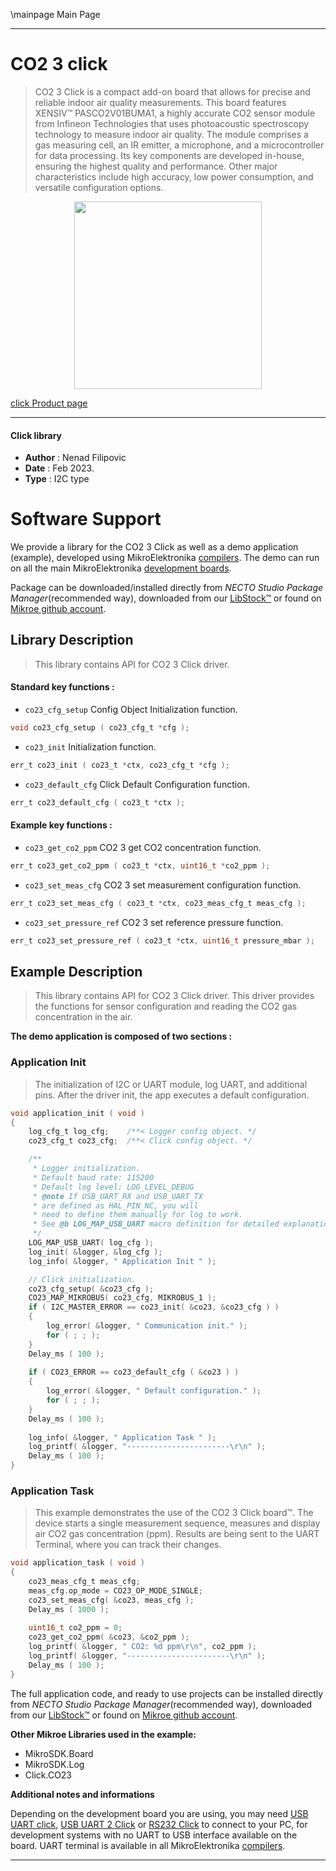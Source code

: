 \mainpage Main Page

---
# CO2 3 click

> CO2 3 Click is a compact add-on board that allows for precise and reliable indoor air quality measurements. 
> This board features XENSIV™ PASCO2V01BUMA1, a highly accurate CO2 sensor module 
> from Infineon Technologies that uses photoacoustic spectroscopy technology to measure indoor air quality. 
> The module comprises a gas measuring cell, an IR emitter, a microphone, and a microcontroller for data processing. 
> Its key components are developed in-house, ensuring the highest quality and performance. 
> Other major characteristics include high accuracy, low power consumption, and versatile configuration options.

<p align="center">
  <img src="https://download.mikroe.com/images/click_for_ide/co23_click.png" height=300px>
</p>

[click Product page](https://www.mikroe.com/co2-3-click)

---


#### Click library

- **Author**        : Nenad Filipovic
- **Date**          : Feb 2023.
- **Type**          : I2C type


# Software Support

We provide a library for the CO2 3 Click
as well as a demo application (example), developed using MikroElektronika
[compilers](https://www.mikroe.com/necto-studio).
The demo can run on all the main MikroElektronika [development boards](https://www.mikroe.com/development-boards).

Package can be downloaded/installed directly from *NECTO Studio Package Manager*(recommended way), downloaded from our [LibStock&trade;](https://libstock.mikroe.com) or found on [Mikroe github account](https://github.com/MikroElektronika/mikrosdk_click_v2/tree/master/clicks).

## Library Description

> This library contains API for CO2 3 Click driver.

#### Standard key functions :

- `co23_cfg_setup` Config Object Initialization function.
```c
void co23_cfg_setup ( co23_cfg_t *cfg );
```

- `co23_init` Initialization function.
```c
err_t co23_init ( co23_t *ctx, co23_cfg_t *cfg );
```

- `co23_default_cfg` Click Default Configuration function.
```c
err_t co23_default_cfg ( co23_t *ctx );
```

#### Example key functions :

- `co23_get_co2_ppm` CO2 3 get CO2 concentration function.
```c
err_t co23_get_co2_ppm ( co23_t *ctx, uint16_t *co2_ppm );
```

- `co23_set_meas_cfg` CO2 3 set measurement configuration function.
```c
err_t co23_set_meas_cfg ( co23_t *ctx, co23_meas_cfg_t meas_cfg );
```

- `co23_set_pressure_ref`  CO2 3 set reference pressure function.
```c
err_t co23_set_pressure_ref ( co23_t *ctx, uint16_t pressure_mbar );
```

## Example Description

> This library contains API for CO2 3 Click driver.
> This driver provides the functions for sensor configuration 
> and reading the CO2 gas concentration in the air.

**The demo application is composed of two sections :**

### Application Init

> The initialization of I2C or UART module, log UART, and additional pins.
> After the driver init, the app executes a default configuration.

```c
void application_init ( void ) 
{
    log_cfg_t log_cfg;    /**< Logger config object. */
    co23_cfg_t co23_cfg;  /**< Click config object. */

    /** 
     * Logger initialization.
     * Default baud rate: 115200
     * Default log level: LOG_LEVEL_DEBUG
     * @note If USB_UART_RX and USB_UART_TX 
     * are defined as HAL_PIN_NC, you will 
     * need to define them manually for log to work. 
     * See @b LOG_MAP_USB_UART macro definition for detailed explanation.
     */
    LOG_MAP_USB_UART( log_cfg );
    log_init( &logger, &log_cfg );
    log_info( &logger, " Application Init " );

    // Click initialization.
    co23_cfg_setup( &co23_cfg );
    CO23_MAP_MIKROBUS( co23_cfg, MIKROBUS_1 );
    if ( I2C_MASTER_ERROR == co23_init( &co23, &co23_cfg ) ) 
    {
        log_error( &logger, " Communication init." );
        for ( ; ; );
    }
    Delay_ms ( 100 );
    
    if ( CO23_ERROR == co23_default_cfg ( &co23 ) )
    {
        log_error( &logger, " Default configuration." );
        for ( ; ; );
    }
    Delay_ms ( 100 );
    
    log_info( &logger, " Application Task " );
    log_printf( &logger, "-----------------------\r\n" );
    Delay_ms ( 100 );
}
```

### Application Task

> This example demonstrates the use of the CO2 3 Click board™.
> The device starts a single measurement sequence,
> measures and display air CO2 gas concentration (ppm).
> Results are being sent to the UART Terminal, where you can track their changes.

```c
void application_task ( void ) 
{     
    co23_meas_cfg_t meas_cfg;
    meas_cfg.op_mode = CO23_OP_MODE_SINGLE;
    co23_set_meas_cfg( &co23, meas_cfg );
    Delay_ms ( 1000 );
    
    uint16_t co2_ppm = 0;
    co23_get_co2_ppm( &co23, &co2_ppm );
    log_printf( &logger, " CO2: %d ppm\r\n", co2_ppm );
    log_printf( &logger, "-----------------------\r\n" );
    Delay_ms ( 100 );
}
```

The full application code, and ready to use projects can be installed directly from *NECTO Studio Package Manager*(recommended way), downloaded from our [LibStock&trade;](https://libstock.mikroe.com) or found on [Mikroe github account](https://github.com/MikroElektronika/mikrosdk_click_v2/tree/master/clicks).

**Other Mikroe Libraries used in the example:**

- MikroSDK.Board
- MikroSDK.Log
- Click.CO23

**Additional notes and informations**

Depending on the development board you are using, you may need
[USB UART click](https://www.mikroe.com/usb-uart-click),
[USB UART 2 Click](https://www.mikroe.com/usb-uart-2-click) or
[RS232 Click](https://www.mikroe.com/rs232-click) to connect to your PC, for
development systems with no UART to USB interface available on the board. UART
terminal is available in all MikroElektronika
[compilers](https://shop.mikroe.com/compilers).

---
